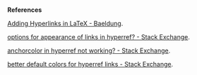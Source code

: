 



<br>

**References**

[Adding Hyperlinks in LaTeX - Baeldung](https://www.baeldung.com/cs/latex-hyperref-url-hyperlinks).

[options for appearance of links in hyperref? - Stack Exchange](https://tex.stackexchange.com/questions/50747/options-for-appearance-of-links-in-hyperref).

[anchorcolor in hyperref not working? - Stack Exchange](https://tex.stackexchange.com/questions/478463/anchorcolor-in-hyperref-not-working).

[better default colors for hyperref links - Stack Exchange](https://tex.stackexchange.com/questions/525261/better-default-colors-for-hyperref-links).





